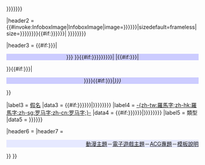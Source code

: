 }}}}}}}

</div>

</tr>

|header2 = {{\#invoke:InfoboxImage|InfoboxImage|image=}}}}}}|sizedefault=frameless|size=}}}}}}}}{{\#if:}}}}}}|
}}}}}}}}

|header3 = {{\#if:}}}|

<div style="background: #ccf; text-align: center; border: 0px;">

}}} }}{{\#if:}}}}}}}}}|
|{{\#if:}}}|

</div>

}}{{\#if:}}}|

<div style="background: #ccf; text-align: center; border: 0px;" colspan="2">

}}}}{{\#if:}}}|*}}}*

</div>

}}

|label3 = [假名](../Page/日語假名.md "wikilink") |data3 = {{\#if:}}}}}}|}}}}}}}} |label4 = [-{zh-tw:羅馬字;zh-hk:羅馬字;zh-sg:罗马字;zh-cn:罗马字;}-](../Page/平文式罗马字.md "wikilink") |data4 = {{\#if:}}}}}}|}}}}}}}} |label5 = 類型 |data5 = }}}}}}

|header6 =  |header7 = <includeonly>

<div class="nowrap" style="text-align:right; background: #e6e9ff;" >

[動漫主題](https://zh.wikipedia.org/wiki/Portal:动漫 "wikilink")－[電子遊戲主題](https://zh.wikipedia.org/wiki/Portal:电子游戏 "wikilink")－[ACG專題](https://zh.wikipedia.org/wiki/Wikipedia:ACG专题 "wikilink")－[模板說明](https://zh.wikipedia.org/wiki/Template:Infobox_animanga "wikilink")

</div>

</includeonly> }}<noinclude>    }}</noinclude>